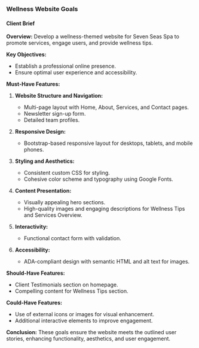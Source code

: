 ### Wellness Website Goals

#### Client Brief

**Overview:**
Develop a wellness-themed website for Seven Seas Spa to promote services, engage users, and provide wellness tips.

**Key Objectives:**
- Establish a professional online presence.
- Ensure optimal user experience and accessibility.

**Must-Have Features:**
1. **Website Structure and Navigation:**
   - Multi-page layout with Home, About, Services, and Contact pages.
   - Newsletter sign-up form.
   - Detailed team profiles.

2. **Responsive Design:**
   - Bootstrap-based responsive layout for desktops, tablets, and mobile phones.

3. **Styling and Aesthetics:**
   - Consistent custom CSS for styling.
   - Cohesive color scheme and typography using Google Fonts.

4. **Content Presentation:**
   - Visually appealing hero sections.
   - High-quality images and engaging descriptions for Wellness Tips and Services Overview.

5. **Interactivity:**
   - Functional contact form with validation.

6. **Accessibility:**
   - ADA-compliant design with semantic HTML and alt text for images.

**Should-Have Features:**
- Client Testimonials section on homepage.
- Compelling content for Wellness Tips section.

**Could-Have Features:**
- Use of external icons or images for visual enhancement.
- Additional interactive elements to improve engagement.

**Conclusion:**
These goals ensure the website meets the outlined user stories, enhancing functionality, aesthetics, and user engagement.
